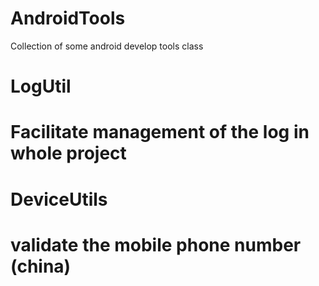 # AndroidTools
Collection of some android develop tools class

# LogUtil
  # Facilitate management of the log in whole project
# DeviceUtils
  # validate the mobile phone number (china)
